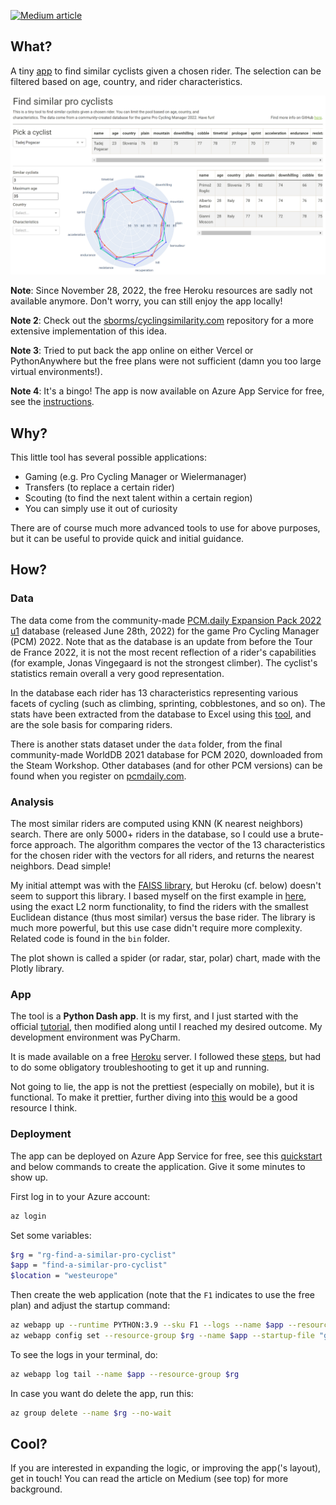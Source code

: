 [![Medium article](https://img.shields.io/badge/Medium-View%20on%20Medium-red?logo=medium)](https://medium.com/@sborms/a-python-app-to-scout-the-next-wout-van-aert-or-tadej-pogacar-1b98ec0c4bc6)

## What?
A tiny [app](https://find-a-similar-pro-cyclist.azurewebsites.net/) to find similar cyclists given a chosen rider. The selection can be filtered based on age, country, and rider characteristics.

<p align="center"> <img src="assets/app.png" alt="app"/> </p>

**Note**: Since November 28, 2022, the free Heroku resources are sadly not available anymore. Don't worry, you can still enjoy the app locally!

**Note 2**: Check out the [sborms/cyclingsimilarity.com](https://github.com/sborms/cyclingsimilarity.com) repository for a more extensive implementation of this idea.

**Note 3**: Tried to put back the app online on either Vercel or PythonAnywhere but the free plans were not sufficient (damn you too large virtual environments!).

**Note 4**: It's a bingo! The app is now available on Azure App Service for free, see the [instructions](#deployment).

## Why?
This little tool has several possible applications:
- Gaming (e.g. Pro Cycling Manager or Wielermanager)
- Transfers (to replace a certain rider)
- Scouting (to find the next talent within a certain region)
- You can simply use it out of curiosity

There are of course much more advanced tools to use for above purposes, but it can be useful to provide quick and initial guidance.

## How?

### Data
The data come from the community-made [PCM.daily Expansion Pack 2022 u1](https://pcmdaily.com/infusions/pro_download_panel/download.php?did=1145) database (released June 28th, 2022) for the game Pro Cycling Manager (PCM) 2022. Note that as the database is an update from before the Tour de France 2022, it is not the most recent reflection of a rider's capabilities (for example, Jonas Vingegaard is not the strongest climber). The cyclist's statistics remain overall a very good representation.

In the database each rider has 13 characteristics representing various facets of cycling (such as climbing, sprinting, cobblestones, and so on). The stats have been extracted from the database to Excel using this [tool](https://pcmdaily.com/infusions/pro_download_panel/download.php?did=1108), and are the sole basis for comparing riders.

There is another stats dataset under the `data` folder, from the final community-made WorldDB 2021 database for PCM 2020, downloaded from the Steam Workshop. Other databases (and for other PCM versions) can be found when you register on [pcmdaily.com](https://pcmdaily.com/).

### Analysis

The most similar riders are computed using KNN (K nearest neighbors) search. There are only 5000+ riders in the database, so I could use a brute-force approach. The algorithm compares the vector of the 13 characteristics for the chosen rider with the vectors for all riders, and returns the nearest neighbors. Dead simple!

My initial attempt was with the [FAISS library](https://github.com/facebookresearch/faiss), but Heroku (cf. below) doesn't seem to support this library. I based myself on the first example in [here](https://www.pinecone.io/learn/faiss-tutorial/), using the exact L2 norm functionality, to find the riders with the smallest Euclidean distance (thus most similar) versus the base rider. The library is much more powerful, but this use case didn't require more complexity. Related code is found in the `bin` folder.

The plot shown is called a spider (or radar, star, polar) chart, made with the Plotly library.

### App

The tool is a **Python Dash app**. It is my first, and I just started with the official [tutorial](https://dash.plotly.com/installation), then modified along until I reached my desired outcome. My development environment was PyCharm.

It is made available on a free [Heroku](https://www.heroku.com/) server. I followed these [steps](https://www.angela1c.com/posts/2021/09/deploying-dash-apps-to-heroku/), but had to do some obligatory troubleshooting to get it up and running.

Not going to lie, the app is not the prettiest (especially on mobile), but it is functional. To make it prettier, further diving into [this](https://dash-bootstrap-components.opensource.faculty.ai) would be a good resource I think.

### Deployment

The app can be deployed on Azure App Service for free, see this [quickstart](https://learn.microsoft.com/en-us/azure/app-service/quickstart-python) and below commands to create the application. Give it some minutes to show up.

First log in to your Azure account:
```bash
az login
```

Set some variables:
```bash
$rg = "rg-find-a-similar-pro-cyclist"
$app = "find-a-similar-pro-cyclist"
$location = "westeurope"
```

Then create the web application (note that the `F1` indicates to use the free plan) and adjust the startup command:
```bash
az webapp up --runtime PYTHON:3.9 --sku F1 --logs --name $app --resource-group $rg --location $location
az webapp config set --resource-group $rg --name $app --startup-file "gunicorn --bind=0.0.0.0 --timeout 600 app:server"
```

To see the logs in your terminal, do:
```bash
az webapp log tail --name $app --resource-group $rg
```

In case you want do delete the app, run this:
```bash
az group delete --name $rg --no-wait
```

## Cool?

If you are interested in expanding the logic, or improving the app('s layout), get in touch! You can read the article on Medium (see top) for more background.
